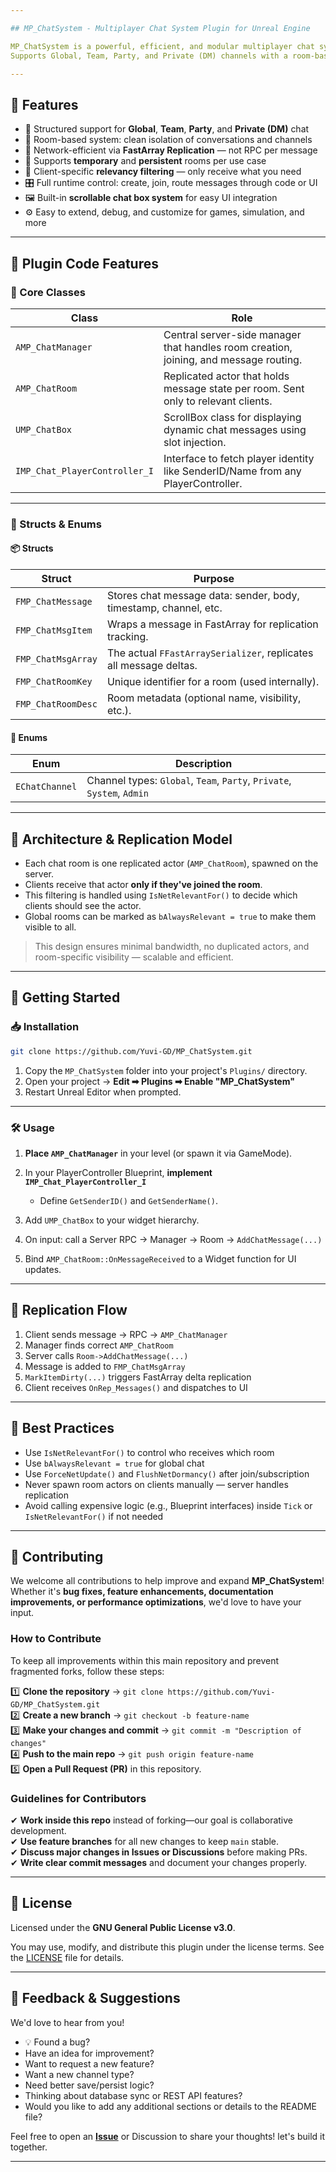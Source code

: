 ```yaml
---

## MP_ChatSystem - Multiplayer Chat System Plugin for Unreal Engine

MP_ChatSystem is a powerful, efficient, and modular multiplayer chat system built for Unreal Engine.
Supports Global, Team, Party, and Private (DM) channels with a room-based design and highly optimized message replication — ideal for both Listen Server and Dedicated Server projects, it's Scalable, extendable, and open-source.

---
```


## 🚀 Features

* 💬 Structured support for **Global**, **Team**, **Party**, and **Private (DM)** chat
* 🧩 Room-based system: clean isolation of conversations and channels
* 📡 Network-efficient via **FastArray Replication** — not RPC per message
* 🔀 Supports **temporary** and **persistent** rooms per use case
* 🧠 Client-specific **relevancy filtering** — only receive what you need
* 🎛️ Full runtime control: create, join, route messages through code or UI
* 🖼️ Built-in **scrollable chat box system** for easy UI integration
* ⚙️ Easy to extend, debug, and customize for games, simulation, and more

---

## 🧩 Plugin Code Features

### 📁 Core Classes

| Class                         | Role                                                                                  |
| ----------------------------- | ------------------------------------------------------------------------------------- |
| `AMP_ChatManager`             | Central server-side manager that handles room creation, joining, and message routing. |
| `AMP_ChatRoom`                | Replicated actor that holds message state per room. Sent only to relevant clients.    |
| `UMP_ChatBox`                 | ScrollBox class for displaying dynamic chat messages using slot injection.            |
| `IMP_Chat_PlayerController_I` | Interface to fetch player identity like SenderID/Name from any PlayerController.      |

---

### 🧱 Structs & Enums

#### 📦 Structs

| Struct             | Purpose                                                           |
| ------------------ | ----------------------------------------------------------------- |
| `FMP_ChatMessage`  | Stores chat message data: sender, body, timestamp, channel, etc.  |
| `FMP_ChatMsgItem`  | Wraps a message in FastArray for replication tracking.            |
| `FMP_ChatMsgArray` | The actual `FFastArraySerializer`, replicates all message deltas. |
| `FMP_ChatRoomKey`  | Unique identifier for a room (used internally).                   |
| `FMP_ChatRoomDesc` | Room metadata (optional name, visibility, etc.).                  |

#### 📘 Enums

| Enum           | Description                                                            |
| -------------- | ---------------------------------------------------------------------- |
| `EChatChannel` | Channel types: `Global`, `Team`, `Party`, `Private`, `System`, `Admin` |

---

## 🧠 Architecture & Replication Model

* Each chat room is one replicated actor (`AMP_ChatRoom`), spawned on the server.
* Clients receive that actor **only if they've joined the room**.
* This filtering is handled using `IsNetRelevantFor()` to decide which clients should see the actor.
* Global rooms can be marked as `bAlwaysRelevant = true` to make them visible to all.

> This design ensures minimal bandwidth, no duplicated actors, and room-specific visibility — scalable and efficient.

---

## 🛫 Getting Started

### 📥 Installation

```bash
git clone https://github.com/Yuvi-GD/MP_ChatSystem.git
```

1. Copy the `MP_ChatSystem` folder into your project's `Plugins/` directory.
2. Open your project → **Edit ➡ Plugins ➡ Enable "MP\_ChatSystem"**
3. Restart Unreal Editor when prompted.

---

### 🛠 Usage

1. **Place `AMP_ChatManager`** in your level (or spawn it via GameMode).
2. In your PlayerController Blueprint, **implement `IMP_Chat_PlayerController_I`**

   * Define `GetSenderID()` and `GetSenderName()`.
3. Add `UMP_ChatBox` to your widget hierarchy.
4. On input: call a Server RPC → Manager → Room → `AddChatMessage(...)`
5. Bind `AMP_ChatRoom::OnMessageReceived` to a Widget function for UI updates.

---

## 🧪 Replication Flow

1. Client sends message → RPC → `AMP_ChatManager`
2. Manager finds correct `AMP_ChatRoom`
3. Server calls `Room->AddChatMessage(...)`
4. Message is added to `FMP_ChatMsgArray`
5. `MarkItemDirty(...)` triggers FastArray delta replication
6. Client receives `OnRep_Messages()` and dispatches to UI

---

## 🧼 Best Practices

* Use `IsNetRelevantFor()` to control who receives which room
* Use `bAlwaysRelevant = true` for global chat
* Use `ForceNetUpdate()` and `FlushNetDormancy()` after join/subscription
* Never spawn room actors on clients manually — server handles replication
* Avoid calling expensive logic (e.g., Blueprint interfaces) inside `Tick` or `IsNetRelevantFor()` if not needed

---

## 🤝 Contributing  
We welcome all contributions to help improve and expand **MP_ChatSystem**! Whether it's **bug fixes, feature enhancements, documentation improvements, or performance optimizations**, we'd love to have your input.  

### **How to Contribute**  
To keep all improvements within this main repository and prevent fragmented forks, follow these steps:  

1️⃣ **Clone the repository** → `git clone https://github.com/Yuvi-GD/MP_ChatSystem.git`  
2️⃣ **Create a new branch** → `git checkout -b feature-name`  
3️⃣ **Make your changes and commit** → `git commit -m "Description of changes"`  
4️⃣ **Push to the main repo** → `git push origin feature-name`  
5️⃣ **Open a Pull Request (PR)** in this repository.  

### **Guidelines for Contributors**  
✔ **Work inside this repo** instead of forking—our goal is collaborative development.  
✔ **Use feature branches** for all new changes to keep `main` stable.  
✔ **Discuss major changes in Issues or Discussions** before making PRs.  
✔ **Write clear commit messages** and document your changes properly.  

---

## 📜 License

Licensed under the **GNU General Public License v3.0**.

You may use, modify, and distribute this plugin under the license terms.
See the [LICENSE](./LICENSE) file for details.

---

## 💬 Feedback & Suggestions

We'd love to hear from you!

* 💡 Found a bug?
* Have an idea for improvement?
* Want to request a new feature? 
* Want a new channel type?
* Need better save/persist logic?
* Thinking about database sync or REST API features?
* Would you like to add any additional sections or details to the README file?  

Feel free to open an **[Issue](https://github.com/Yuvi-GD/MP_ChatSystem/issues)** or Discussion to share your thoughts!
let's build it together.

---

